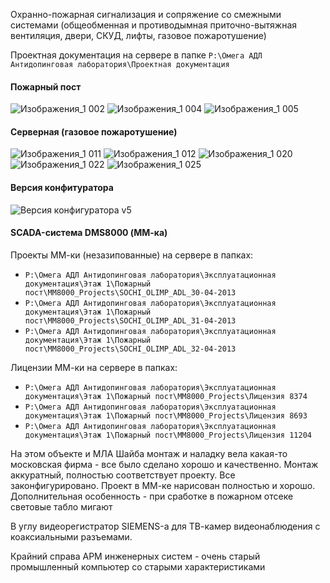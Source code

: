 Охранно-пожарная сигнализация и сопряжение со смежными системами (общеобменная и противодымная приточно-вытяжная вентиляция, двери, СКУД, лифты, газовое пожаротушение)

Проектная документация на сервере в папке `P:\Омега АДЛ Антидопинговая лаборатория\Проектная документация`

#### Пожарный пост
![Изображения_1 002](https://user-images.githubusercontent.com/104857185/171545345-e654966b-1c84-4e1e-a70c-de63746ef46f.jpg)
![Изображения_1 004](https://user-images.githubusercontent.com/104857185/171545382-9c1b4509-2257-48e3-8109-58b56f8361de.jpg)
![Изображения_1 005](https://user-images.githubusercontent.com/104857185/171545426-4ea39f16-79b4-4295-b519-be24b58bdee0.jpg)

#### Серверная (газовое пожаротушение)
![Изображения_1 011](https://user-images.githubusercontent.com/104857185/171545549-a59e592f-2871-44dc-b45b-27c76e4ee31b.jpg)
![Изображения_1 012](https://user-images.githubusercontent.com/104857185/171545605-fd30aa6f-783e-4828-996b-2da9e0cdfa79.jpg)
![Изображения_1 020](https://user-images.githubusercontent.com/104857185/171545695-fc4f4990-372f-49c2-86c1-cc1165a04a3e.jpg)
![Изображения_1 022](https://user-images.githubusercontent.com/104857185/171545763-212af23a-4f4e-420d-9a5f-6191abdc1143.jpg)
![Изображения_1 025](https://user-images.githubusercontent.com/104857185/171545816-61879a33-d0c3-43c3-82b1-f7fec5116de1.jpg)

#### Версия конфитуратора
![Версия конфигуратора v5](https://user-images.githubusercontent.com/104857185/171546759-4b6dacf5-819d-4527-8969-cc06fc83b595.png)

#### SCADA-система DMS8000 (ММ-ка)

Проекты ММ-ки (незазипованные) на сервере в папках:
 - `P:\Омега АДЛ Антидопинговая лаборатория\Эксплуатационная документация\Этаж 1\Пожарный пост\MM8000_Projects\SOCHI_OLIMP_ADL_30-04-2013`
 - `P:\Омега АДЛ Антидопинговая лаборатория\Эксплуатационная документация\Этаж 1\Пожарный пост\MM8000_Projects\SOCHI_OLIMP_ADL_31-04-2013`
 - `P:\Омега АДЛ Антидопинговая лаборатория\Эксплуатационная документация\Этаж 1\Пожарный пост\MM8000_Projects\SOCHI_OLIMP_ADL_32-04-2013`

Лицензии ММ-ки на сервере в папках:
 - `P:\Омега АДЛ Антидопинговая лаборатория\Эксплуатационная документация\Этаж 1\Пожарный пост\MM8000_Projects\Лицензия 8374`
 - `P:\Омега АДЛ Антидопинговая лаборатория\Эксплуатационная документация\Этаж 1\Пожарный пост\MM8000_Projects\Лицензия 8693`
 - `P:\Омега АДЛ Антидопинговая лаборатория\Эксплуатационная документация\Этаж 1\Пожарный пост\MM8000_Projects\Лицензия 11204`

На этом объекте и МЛА Шайба монтаж и наладку вела какая-то московская фирма - все было сделано хорошо и качественно. Монтаж аккуратный, полностью соответствует проекту. Все законфигурировано. Проект в ММ-ке нарисован полностью и хорошо. Дополнительная особенность - при сработке в пожарном отсеке световые табло мигают

В углу видеорегистратор SIEMENS-а для ТВ-камер видеонаблюдения с коаксиальными разъемами.

Крайний справа АРМ инженерных систем - очень старый промышленный компьютер со старыми характеристиками
